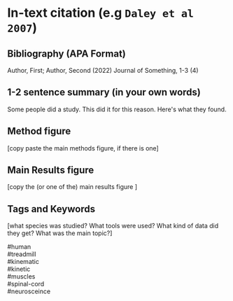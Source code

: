 # In-text citation (e.g `Daley et al 2007`)

## Bibliography  (APA Format)

Author, First; Author, Second (2022) Journal of Something, 1-3 (4)

## 1-2 sentence summary (in your own words)

Some people did a study. This did it for this reason. Here's what they found. 

## Method figure

[copy paste the main methods figure, if there is one]

## Main Results figure

[copy the (or one of the) main results figure ]

## Tags and Keywords 
[what species was studied? What tools were used? What kind of data did they get? What was the main topic?]

#human   
#treadmill  
#kinematic  
#kinetic  
#muscles  
#spinal-cord  
#neurosceince  
